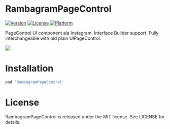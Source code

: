 # RambagramPageControl
[![Version](https://img.shields.io/cocoapods/v/RambagramPageControl.svg?style=flat)](https://cocoapods.org/pods/RambagramPageControl)
[![License](https://img.shields.io/cocoapods/l/RambagramPageControl.svg?style=flat)](https://cocoapods.org/pods/RambagramPageControl)
[![Platform](https://img.shields.io/cocoapods/p/RambagramPageControl.svg?style=flat)](https://cocoapods.org/pods/RambagramPageControl)

PageControl UI component ala Instagram. Interface Builder support. Fully interchangeable with old plain UIPageControl.

![](demo.gif)

# Installation
```ruby
pod 'RambagramPageControl'
```

# License
RambagramPageControl is released under the MIT license. See LICENSE for details.


